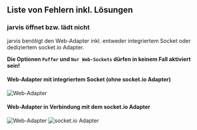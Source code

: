 ## Liste von Fehlern inkl. Lösungen

### jarvis öffnet bzw. lädt nicht

jarvis benötigt den Web-Adapter inkl. entweder integriertem Socket oder dediziertem socket.io Adapter.

**Die Optionen `Puffer` und `Nur Web-Sockets` dürfen in keinem Fall aktiviert sein!**

#### Web-Adapter mit integriertem Socket (ohne socket.io Adapter)

![Web-Adapter](https://raw.githubusercontent.com/Zefau/jarvis/master/documentation/wiki/de-ListOfIssues-WebAdapterConfig1.png)


#### Web-Adapter in Verbindung mit dem socket.io Adapter

![Web-Adapter](https://raw.githubusercontent.com/Zefau/jarvis/master/documentation/wiki/de-ListOfIssues-WebAdapterConfig2.png)
![socket.io Adapter](https://raw.githubusercontent.com/Zefau/jarvis/master/documentation/wiki/de-ListOfIssues-WebAdapterConfig3.png)